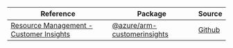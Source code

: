 | Reference | Package | Source |
|---|---|---|
|[Resource Management - Customer Insights](arm-customerinsights-readme)|[@azure/arm-customerinsights](https://www.npmjs.com/package/@azure/arm-customerinsights)|[Github](https://github.com/Azure/azure-sdk-for-js/blob/main/sdk/customer-insights/arm-customerinsights)|
